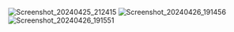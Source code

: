![Screenshot_20240425_212415](https://github.com/yhrjfj/Login-Signup-UI-Compose/assets/102893295/aafc0179-d91e-4cc4-97ed-20ba5ee6ec3f)
![Screenshot_20240426_191456](https://github.com/yhrjfj/Login-Signup-UI-Compose/assets/102893295/0e3cbdf4-20a0-4d23-a603-61439dcfeba3)
![Screenshot_20240426_191551](https://github.com/yhrjfj/Login-Signup-UI-Compose/assets/102893295/314a7699-ba75-4438-ba6d-73e72e6a1e5f)
